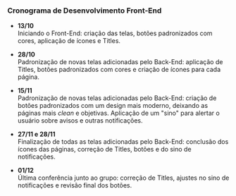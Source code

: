 ### Cronograma de Desenvolvimento Front-End

- **13/10**  
  Iniciando o Front-End: criação das telas, botões padronizados com cores, aplicação de ícones e Titles.

- **28/10**  
  Padronização de novas telas adicionadas pelo Back-End: aplicação de Titles, botões padronizados com cores e criação de ícones para cada página.

- **15/11**  
  Padronização de novas telas adicionadas pelo Back-End: criação de botões padronizados com um design mais moderno, deixando as páginas mais *clean* e objetivas. Aplicação de um "sino" para alertar o usuário sobre avisos e outras notificações.

- **27/11 e 28/11**  
  Finalização de todas as telas adicionadas pelo Back-End: conclusão dos ícones das páginas, correção de Titles, botões e do sino de notificações.

- **01/12**  
  Última conferência junto ao grupo: correção de Titles, ajustes no sino de notificações e revisão final dos botões.
